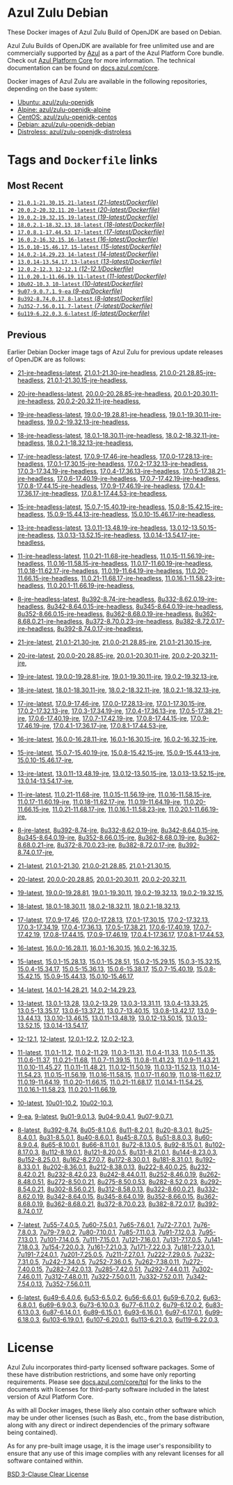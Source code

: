 Azul Zulu Debian
================

These Docker images of Azul Zulu Build of OpenJDK are based on Debian.

Azul Zulu Builds of OpenJDK are available for free unlimited use and are commercially supported by [Azul][1] as a part of the Azul Platform Core bundle.
Check out [Azul Platform Core][2] for more information. The technical documentation can be found on [docs.azul.com/core][3].

Docker images of Azul Zulu are available in the following repositories, depending on the base system:

  * [Ubuntu: azul/zulu-openjdk][4]
  * [Alpine: azul/zulu-openjdk-alpine][5]
  * [CentOS: azul/zulu-openjdk-centos][6]
  * [Debian: azul/zulu-openjdk-debian][7]
  * [Distroless: azul/zulu-openjdk-distroless][8]

Tags and `Dockerfile` links
===========================

Most Recent
-----------


  * [`21.0.1-21.30.15`, `21-latest` (*21-latest/Dockerfile)*][11]
  * [`20.0.2-20.32.11`, `20-latest` (*20-latest/Dockerfile)*][23]
  * [`19.0.2-19.32.15`, `19-latest` (*19-latest/Dockerfile)*][35]
  * [`18.0.2.1-18.32.13`, `18-latest` (*18-latest/Dockerfile)*][48]
  * [`17.0.8.1-17.44.53`, `17-latest` (*17-latest/Dockerfile)*][60]
  * [`16.0.2-16.32.15`, `16-latest` (*16-latest/Dockerfile)*][102]
  * [`15.0.10-15.46.17`, `15-latest` (*15-latest/Dockerfile)*][110]
  * [`14.0.2-14.29.23`, `14-latest` (*14-latest/Dockerfile)*][132]
  * [`13.0.14-13.54.17`, `13-latest` (*13-latest/Dockerfile)*][135]
  * [`12.0.2-12.3`, `12-12.1` (*12-12.1/Dockerfile)*][160]
  * [`11.0.20.1-11.66.19`, `11-latest` (*11-latest/Dockerfile)*][164]
  * [`10u02-10.3`, `10-latest` (*10-latest/Dockerfile)*][212]
  * [`9u07-9.0.7.1`, `9-ea` (*9-ea/Dockerfile)*][215]
  * [`8u392-8.74.0.17`, `8-latest` (*8-latest/Dockerfile)*][220]
  * [`7u352-7.56.0.11`, `7-latest` (*7-latest/Dockerfile)*][291]
  * [`6u119-6.22.0.3`, `6-latest` (*6-latest/Dockerfile)*][329]

Previous
--------

Earlier Debian Docker image tags of Azul Zulu for previous update releases of OpenJDK are as follows:


  * [21-jre-headless-latest][19],
  [21.0.1-21.30-jre-headless][20],
  [21.0.0-21.28.85-jre-headless][21],
  [21.0.1-21.30.15-jre-headless][22],
  
  * [20-jre-headless-latest][31],
  [20.0.0-20.28.85-jre-headless][32],
  [20.0.1-20.30.11-jre-headless][33],
  [20.0.2-20.32.11-jre-headless][34],
  
  * [19-jre-headless-latest][44],
  [19.0.0-19.28.81-jre-headless][45],
  [19.0.1-19.30.11-jre-headless][46],
  [19.0.2-19.32.13-jre-headless][47],
  
  * [18-jre-headless-latest][56],
  [18.0.1-18.30.11-jre-headless][57],
  [18.0.2-18.32.11-jre-headless][58],
  [18.0.2.1-18.32.13-jre-headless][59],
  
  * [17-jre-headless-latest][88],
  [17.0.9-17.46-jre-headless][89],
  [17.0.0-17.28.13-jre-headless][90],
  [17.0.1-17.30.15-jre-headless][91],
  [17.0.2-17.32.13-jre-headless][92],
  [17.0.3-17.34.19-jre-headless][93],
  [17.0.4-17.36.13-jre-headless][94],
  [17.0.5-17.38.21-jre-headless][95],
  [17.0.6-17.40.19-jre-headless][96],
  [17.0.7-17.42.19-jre-headless][97],
  [17.0.8-17.44.15-jre-headless][98],
  [17.0.9-17.46.19-jre-headless][99],
  [17.0.4.1-17.36.17-jre-headless][100],
  [17.0.8.1-17.44.53-jre-headless][101],
  
  * [15-jre-headless-latest][127],
  [15.0.7-15.40.19-jre-headless][128],
  [15.0.8-15.42.15-jre-headless][129],
  [15.0.9-15.44.13-jre-headless][130],
  [15.0.10-15.46.17-jre-headless][131],
  
  * [13-jre-headless-latest][155],
  [13.0.11-13.48.19-jre-headless][156],
  [13.0.12-13.50.15-jre-headless][157],
  [13.0.13-13.52.15-jre-headless][158],
  [13.0.14-13.54.17-jre-headless][159],
  
  * [11-jre-headless-latest][199],
  [11.0.21-11.68-jre-headless][202],
  [11.0.15-11.56.19-jre-headless][203],
  [11.0.16-11.58.15-jre-headless][204],
  [11.0.17-11.60.19-jre-headless][205],
  [11.0.18-11.62.17-jre-headless][206],
  [11.0.19-11.64.19-jre-headless][207],
  [11.0.20-11.66.15-jre-headless][208],
  [11.0.21-11.68.17-jre-headless][209],
  [11.0.16.1-11.58.23-jre-headless][210],
  [11.0.20.1-11.66.19-jre-headless][211],
  
  * [8-jre-headless-latest][280],
  [8u392-8.74-jre-headless][281],
  [8u332-8.62.0.19-jre-headless][282],
  [8u342-8.64.0.15-jre-headless][283],
  [8u345-8.64.0.19-jre-headless][284],
  [8u352-8.66.0.15-jre-headless][285],
  [8u362-8.68.0.19-jre-headless][286],
  [8u362-8.68.0.21-jre-headless][287],
  [8u372-8.70.0.23-jre-headless][288],
  [8u382-8.72.0.17-jre-headless][289],
  [8u392-8.74.0.17-jre-headless][290],
  
  * [21-jre-latest][13],
  [21.0.1-21.30-jre][16],
  [21.0.0-21.28.85-jre][17],
  [21.0.1-21.30.15-jre][18],
  
  * [20-jre-latest][24],
  [20.0.0-20.28.85-jre][28],
  [20.0.1-20.30.11-jre][29],
  [20.0.2-20.32.11-jre][30],
  
  * [19-jre-latest][36],
  [19.0.0-19.28.81-jre][41],
  [19.0.1-19.30.11-jre][42],
  [19.0.2-19.32.13-jre][43],
  
  * [18-jre-latest][49],
  [18.0.1-18.30.11-jre][53],
  [18.0.2-18.32.11-jre][54],
  [18.0.2.1-18.32.13-jre][55],
  
  * [17-jre-latest][62],
  [17.0.9-17.46-jre][73],
  [17.0.0-17.28.13-jre][76],
  [17.0.1-17.30.15-jre][77],
  [17.0.2-17.32.13-jre][78],
  [17.0.3-17.34.19-jre][79],
  [17.0.4-17.36.13-jre][80],
  [17.0.5-17.38.21-jre][81],
  [17.0.6-17.40.19-jre][82],
  [17.0.7-17.42.19-jre][83],
  [17.0.8-17.44.15-jre][84],
  [17.0.9-17.46.19-jre][85],
  [17.0.4.1-17.36.17-jre][86],
  [17.0.8.1-17.44.53-jre][87],
  
  * [16-jre-latest][103],
  [16.0.0-16.28.11-jre][107],
  [16.0.1-16.30.15-jre][108],
  [16.0.2-16.32.15-jre][109],
  
  * [15-jre-latest][111],
  [15.0.7-15.40.19-jre][123],
  [15.0.8-15.42.15-jre][124],
  [15.0.9-15.44.13-jre][125],
  [15.0.10-15.46.17-jre][126],
  
  * [13-jre-latest][138],
  [13.0.11-13.48.19-jre][151],
  [13.0.12-13.50.15-jre][152],
  [13.0.13-13.52.15-jre][153],
  [13.0.14-13.54.17-jre][154],
  
  * [11-jre-latest][171],
  [11.0.21-11.68-jre][188],
  [11.0.15-11.56.19-jre][192],
  [11.0.16-11.58.15-jre][193],
  [11.0.17-11.60.19-jre][194],
  [11.0.18-11.62.17-jre][195],
  [11.0.19-11.64.19-jre][196],
  [11.0.20-11.66.15-jre][197],
  [11.0.21-11.68.17-jre][198],
  [11.0.16.1-11.58.23-jre][200],
  [11.0.20.1-11.66.19-jre][201],
  
  * [8-jre-latest][222],
  [8u392-8.74-jre][247],
  [8u332-8.62.0.19-jre][271],
  [8u342-8.64.0.15-jre][272],
  [8u345-8.64.0.19-jre][273],
  [8u352-8.66.0.15-jre][274],
  [8u362-8.68.0.19-jre][275],
  [8u362-8.68.0.21-jre][276],
  [8u372-8.70.0.23-jre][277],
  [8u382-8.72.0.17-jre][278],
  [8u392-8.74.0.17-jre][279],
  
  * [21-latest][11],
  [21.0.1-21.30][12],
  [21.0.0-21.28.85][14],
  [21.0.1-21.30.15][15],
  
  * [20-latest][23],
  [20.0.0-20.28.85][25],
  [20.0.1-20.30.11][26],
  [20.0.2-20.32.11][27],
  
  * [19-latest][35],
  [19.0.0-19.28.81][37],
  [19.0.1-19.30.11][38],
  [19.0.2-19.32.13][39],
  [19.0.2-19.32.15][40],
  
  * [18-latest][48],
  [18.0.1-18.30.11][50],
  [18.0.2-18.32.11][51],
  [18.0.2.1-18.32.13][52],
  
  * [17-latest][60],
  [17.0.9-17.46][61],
  [17.0.0-17.28.13][63],
  [17.0.1-17.30.15][64],
  [17.0.2-17.32.13][65],
  [17.0.3-17.34.19][66],
  [17.0.4-17.36.13][67],
  [17.0.5-17.38.21][68],
  [17.0.6-17.40.19][69],
  [17.0.7-17.42.19][70],
  [17.0.8-17.44.15][71],
  [17.0.9-17.46.19][72],
  [17.0.4.1-17.36.17][74],
  [17.0.8.1-17.44.53][75],
  
  * [16-latest][102],
  [16.0.0-16.28.11][104],
  [16.0.1-16.30.15][105],
  [16.0.2-16.32.15][106],
  
  * [15-latest][110],
  [15.0.1-15.28.13][112],
  [15.0.1-15.28.51][113],
  [15.0.2-15.29.15][114],
  [15.0.3-15.32.15][115],
  [15.0.4-15.34.17][116],
  [15.0.5-15.36.13][117],
  [15.0.6-15.38.17][118],
  [15.0.7-15.40.19][119],
  [15.0.8-15.42.15][120],
  [15.0.9-15.44.13][121],
  [15.0.10-15.46.17][122],
  
  * [14-latest][132],
  [14.0.1-14.28.21][133],
  [14.0.2-14.29.23][134],
  
  * [13-latest][135],
  [13.0.1-13.28][136],
  [13.0.2-13.29][137],
  [13.0.3-13.31.11][139],
  [13.0.4-13.33.25][140],
  [13.0.5-13.35.17][141],
  [13.0.6-13.37.21][142],
  [13.0.7-13.40.15][143],
  [13.0.8-13.42.17][144],
  [13.0.9-13.44.13][145],
  [13.0.10-13.46.15][146],
  [13.0.11-13.48.19][147],
  [13.0.12-13.50.15][148],
  [13.0.13-13.52.15][149],
  [13.0.14-13.54.17][150],
  
  * [12-12.1][160],
  [12-latest][161],
  [12.0.1-12.2][162],
  [12.0.2-12.3][163],
  
  * [11-latest][164],
  [11.0.1-11.2][165],
  [11.0.2-11.29][166],
  [11.0.3-11.31][167],
  [11.0.4-11.33][168],
  [11.0.5-11.35][169],
  [11.0.6-11.37][170],
  [11.0.21-11.68][172],
  [11.0.7-11.39.15][173],
  [11.0.8-11.41.23][174],
  [11.0.9-11.43.21][175],
  [11.0.10-11.45.27][176],
  [11.0.11-11.48.21][177],
  [11.0.12-11.50.19][178],
  [11.0.13-11.52.13][179],
  [11.0.14-11.54.23][180],
  [11.0.15-11.56.19][181],
  [11.0.16-11.58.15][182],
  [11.0.17-11.60.19][183],
  [11.0.18-11.62.17][184],
  [11.0.19-11.64.19][185],
  [11.0.20-11.66.15][186],
  [11.0.21-11.68.17][187],
  [11.0.14.1-11.54.25][189],
  [11.0.16.1-11.58.23][190],
  [11.0.20.1-11.66.19][191],
  
  * [10-latest][212],
  [10u01-10.2][213],
  [10u02-10.3][214],
  
  * [9-ea][215],
  [9-latest][216],
  [9u01-9.0.1.3][217],
  [9u04-9.0.4.1][218],
  [9u07-9.0.7.1][219],
  
  * [8-latest][220],
  [8u392-8.74][221],
  [8u05-8.1.0.6][223],
  [8u11-8.2.0.1][224],
  [8u20-8.3.0.1][225],
  [8u25-8.4.0.1][226],
  [8u31-8.5.0.1][227],
  [8u40-8.6.0.1][228],
  [8u45-8.7.0.5][229],
  [8u51-8.8.0.3][230],
  [8u60-8.9.0.4][231],
  [8u65-8.10.0.1][232],
  [8u66-8.11.0.1][233],
  [8u72-8.13.0.5][234],
  [8u92-8.15.0.1][235],
  [8u102-8.17.0.3][236],
  [8u112-8.19.0.1][237],
  [8u121-8.20.0.5][238],
  [8u131-8.21.0.1][239],
  [8u144-8.23.0.3][240],
  [8u152-8.25.0.1][241],
  [8u162-8.27.0.7][242],
  [8u172-8.30.0.1][243],
  [8u181-8.31.0.1][244],
  [8u192-8.33.0.1][245],
  [8u202-8.36.0.1][246],
  [8u212-8.38.0.13][248],
  [8u222-8.40.0.25][249],
  [8u232-8.42.0.21][250],
  [8u232-8.42.0.23][251],
  [8u242-8.44.0.11][252],
  [8u252-8.46.0.19][253],
  [8u262-8.48.0.51][254],
  [8u272-8.50.0.21][255],
  [8u275-8.50.0.53][256],
  [8u282-8.52.0.23][257],
  [8u292-8.54.0.21][258],
  [8u302-8.56.0.21][259],
  [8u312-8.58.0.13][260],
  [8u322-8.60.0.21][261],
  [8u332-8.62.0.19][262],
  [8u342-8.64.0.15][263],
  [8u345-8.64.0.19][264],
  [8u352-8.66.0.15][265],
  [8u362-8.68.0.19][266],
  [8u362-8.68.0.21][267],
  [8u372-8.70.0.23][268],
  [8u382-8.72.0.17][269],
  [8u392-8.74.0.17][270],
  
  * [7-latest][291],
  [7u55-7.4.0.5][292],
  [7u60-7.5.0.1][293],
  [7u65-7.6.0.1][294],
  [7u72-7.7.0.1][295],
  [7u76-7.8.0.3][296],
  [7u79-7.9.0.2][297],
  [7u80-7.10.0.1][298],
  [7u85-7.11.0.3][299],
  [7u91-7.12.0.3][300],
  [7u95-7.13.0.1][301],
  [7u101-7.14.0.5][302],
  [7u111-7.15.0.1][303],
  [7u121-7.16.0.1][304],
  [7u131-7.17.0.5][305],
  [7u141-7.18.0.3][306],
  [7u154-7.20.0.3][307],
  [7u161-7.21.0.3][308],
  [7u171-7.22.0.3][309],
  [7u181-7.23.0.1][310],
  [7u191-7.24.0.1][311],
  [7u201-7.25.0.5][312],
  [7u211-7.27.0.1][313],
  [7u222-7.29.0.5][314],
  [7u232-7.31.0.5][315],
  [7u242-7.34.0.5][316],
  [7u252-7.36.0.5][317],
  [7u262-7.38.0.11][318],
  [7u272-7.40.0.15][319],
  [7u282-7.42.0.13][320],
  [7u285-7.42.0.51][321],
  [7u292-7.44.0.11][322],
  [7u302-7.46.0.11][323],
  [7u312-7.48.0.11][324],
  [7u322-7.50.0.11][325],
  [7u332-7.52.0.11][326],
  [7u342-7.54.0.13][327],
  [7u352-7.56.0.11][328],
  
  * [6-latest][329],
  [6u49-6.4.0.6][330],
  [6u53-6.5.0.2][331],
  [6u56-6.6.0.1][332],
  [6u59-6.7.0.2][333],
  [6u63-6.8.0.1][334],
  [6u69-6.9.0.3][335],
  [6u73-6.10.0.3][336],
  [6u77-6.11.0.2][337],
  [6u79-6.12.0.2][338],
  [6u83-6.13.0.3][339],
  [6u87-6.14.0.1][340],
  [6u89-6.15.0.1][341],
  [6u93-6.16.0.1][342],
  [6u97-6.17.0.1][343],
  [6u99-6.18.0.3][344],
  [6u103-6.19.0.1][345],
  [6u107-6.20.0.1][346],
  [6u113-6.21.0.3][347],
  [6u119-6.22.0.3][348],
  

License
=======

Azul Zulu incorporates third-party licensed software packages. Some of these have distribution restrictions, and some have only reporting requirements. Please see [docs.azul.com/core/tpl][9] for the links to the documents with licenses for third-party software included in the latest version of Azul Platform Core.

As with all Docker images, these likely also contain other software which may be under other licenses (such as Bash, etc., from the base distribution, along with any direct or indirect dependencies of the primary software being contained).

As for any pre-built image usage, it is the image user's responsibility to ensure that any use of this image complies with any relevant licenses for all software contained within.

[BSD 3-Clause Clear License][10]

  [1]: https://www.azul.com/
  [2]: https://www.azul.com/products/core/
  [3]: https://docs.azul.com/core/
  [4]: https://hub.docker.com/r/azul/zulu-openjdk
  [5]: https://hub.docker.com/r/azul/zulu-openjdk-alpine
  [6]: https://hub.docker.com/r/azul/zulu-openjdk-centos
  [7]: https://hub.docker.com/r/azul/zulu-openjdk-debian
  [8]: https://hub.docker.com/r/azul/zulu-openjdk-distroless
  [9]: https://docs.azul.com/core/tpl
  [10]: https://github.com/zulu-openjdk/zulu-openjdk/blob/master/LICENSE.txt


  [19]: https://github.com/zulu-openjdk/zulu-openjdk/blob/master/debian/21-jre-headless-latest/Dockerfile
  [20]: https://github.com/zulu-openjdk/zulu-openjdk/blob/master/debian/21.0.1-21.30-jre-headless/Dockerfile
  [21]: https://github.com/zulu-openjdk/zulu-openjdk/blob/master/debian/21.0.0-21.28.85-jre-headless/Dockerfile
  [22]: https://github.com/zulu-openjdk/zulu-openjdk/blob/master/debian/21.0.1-21.30.15-jre-headless/Dockerfile
  
  [31]: https://github.com/zulu-openjdk/zulu-openjdk/blob/master/debian/20-jre-headless-latest/Dockerfile
  [32]: https://github.com/zulu-openjdk/zulu-openjdk/blob/master/debian/20.0.0-20.28.85-jre-headless/Dockerfile
  [33]: https://github.com/zulu-openjdk/zulu-openjdk/blob/master/debian/20.0.1-20.30.11-jre-headless/Dockerfile
  [34]: https://github.com/zulu-openjdk/zulu-openjdk/blob/master/debian/20.0.2-20.32.11-jre-headless/Dockerfile
  
  [44]: https://github.com/zulu-openjdk/zulu-openjdk/blob/master/debian/19-jre-headless-latest/Dockerfile
  [45]: https://github.com/zulu-openjdk/zulu-openjdk/blob/master/debian/19.0.0-19.28.81-jre-headless/Dockerfile
  [46]: https://github.com/zulu-openjdk/zulu-openjdk/blob/master/debian/19.0.1-19.30.11-jre-headless/Dockerfile
  [47]: https://github.com/zulu-openjdk/zulu-openjdk/blob/master/debian/19.0.2-19.32.13-jre-headless/Dockerfile
  
  [56]: https://github.com/zulu-openjdk/zulu-openjdk/blob/master/debian/18-jre-headless-latest/Dockerfile
  [57]: https://github.com/zulu-openjdk/zulu-openjdk/blob/master/debian/18.0.1-18.30.11-jre-headless/Dockerfile
  [58]: https://github.com/zulu-openjdk/zulu-openjdk/blob/master/debian/18.0.2-18.32.11-jre-headless/Dockerfile
  [59]: https://github.com/zulu-openjdk/zulu-openjdk/blob/master/debian/18.0.2.1-18.32.13-jre-headless/Dockerfile
  
  [88]: https://github.com/zulu-openjdk/zulu-openjdk/blob/master/debian/17-jre-headless-latest/Dockerfile
  [89]: https://github.com/zulu-openjdk/zulu-openjdk/blob/master/debian/17.0.9-17.46-jre-headless/Dockerfile
  [90]: https://github.com/zulu-openjdk/zulu-openjdk/blob/master/debian/17.0.0-17.28.13-jre-headless/Dockerfile
  [91]: https://github.com/zulu-openjdk/zulu-openjdk/blob/master/debian/17.0.1-17.30.15-jre-headless/Dockerfile
  [92]: https://github.com/zulu-openjdk/zulu-openjdk/blob/master/debian/17.0.2-17.32.13-jre-headless/Dockerfile
  [93]: https://github.com/zulu-openjdk/zulu-openjdk/blob/master/debian/17.0.3-17.34.19-jre-headless/Dockerfile
  [94]: https://github.com/zulu-openjdk/zulu-openjdk/blob/master/debian/17.0.4-17.36.13-jre-headless/Dockerfile
  [95]: https://github.com/zulu-openjdk/zulu-openjdk/blob/master/debian/17.0.5-17.38.21-jre-headless/Dockerfile
  [96]: https://github.com/zulu-openjdk/zulu-openjdk/blob/master/debian/17.0.6-17.40.19-jre-headless/Dockerfile
  [97]: https://github.com/zulu-openjdk/zulu-openjdk/blob/master/debian/17.0.7-17.42.19-jre-headless/Dockerfile
  [98]: https://github.com/zulu-openjdk/zulu-openjdk/blob/master/debian/17.0.8-17.44.15-jre-headless/Dockerfile
  [99]: https://github.com/zulu-openjdk/zulu-openjdk/blob/master/debian/17.0.9-17.46.19-jre-headless/Dockerfile
  [100]: https://github.com/zulu-openjdk/zulu-openjdk/blob/master/debian/17.0.4.1-17.36.17-jre-headless/Dockerfile
  [101]: https://github.com/zulu-openjdk/zulu-openjdk/blob/master/debian/17.0.8.1-17.44.53-jre-headless/Dockerfile
  
  [127]: https://github.com/zulu-openjdk/zulu-openjdk/blob/master/debian/15-jre-headless-latest/Dockerfile
  [128]: https://github.com/zulu-openjdk/zulu-openjdk/blob/master/debian/15.0.7-15.40.19-jre-headless/Dockerfile
  [129]: https://github.com/zulu-openjdk/zulu-openjdk/blob/master/debian/15.0.8-15.42.15-jre-headless/Dockerfile
  [130]: https://github.com/zulu-openjdk/zulu-openjdk/blob/master/debian/15.0.9-15.44.13-jre-headless/Dockerfile
  [131]: https://github.com/zulu-openjdk/zulu-openjdk/blob/master/debian/15.0.10-15.46.17-jre-headless/Dockerfile
  
  [155]: https://github.com/zulu-openjdk/zulu-openjdk/blob/master/debian/13-jre-headless-latest/Dockerfile
  [156]: https://github.com/zulu-openjdk/zulu-openjdk/blob/master/debian/13.0.11-13.48.19-jre-headless/Dockerfile
  [157]: https://github.com/zulu-openjdk/zulu-openjdk/blob/master/debian/13.0.12-13.50.15-jre-headless/Dockerfile
  [158]: https://github.com/zulu-openjdk/zulu-openjdk/blob/master/debian/13.0.13-13.52.15-jre-headless/Dockerfile
  [159]: https://github.com/zulu-openjdk/zulu-openjdk/blob/master/debian/13.0.14-13.54.17-jre-headless/Dockerfile
  
  [199]: https://github.com/zulu-openjdk/zulu-openjdk/blob/master/debian/11-jre-headless-latest/Dockerfile
  [202]: https://github.com/zulu-openjdk/zulu-openjdk/blob/master/debian/11.0.21-11.68-jre-headless/Dockerfile
  [203]: https://github.com/zulu-openjdk/zulu-openjdk/blob/master/debian/11.0.15-11.56.19-jre-headless/Dockerfile
  [204]: https://github.com/zulu-openjdk/zulu-openjdk/blob/master/debian/11.0.16-11.58.15-jre-headless/Dockerfile
  [205]: https://github.com/zulu-openjdk/zulu-openjdk/blob/master/debian/11.0.17-11.60.19-jre-headless/Dockerfile
  [206]: https://github.com/zulu-openjdk/zulu-openjdk/blob/master/debian/11.0.18-11.62.17-jre-headless/Dockerfile
  [207]: https://github.com/zulu-openjdk/zulu-openjdk/blob/master/debian/11.0.19-11.64.19-jre-headless/Dockerfile
  [208]: https://github.com/zulu-openjdk/zulu-openjdk/blob/master/debian/11.0.20-11.66.15-jre-headless/Dockerfile
  [209]: https://github.com/zulu-openjdk/zulu-openjdk/blob/master/debian/11.0.21-11.68.17-jre-headless/Dockerfile
  [210]: https://github.com/zulu-openjdk/zulu-openjdk/blob/master/debian/11.0.16.1-11.58.23-jre-headless/Dockerfile
  [211]: https://github.com/zulu-openjdk/zulu-openjdk/blob/master/debian/11.0.20.1-11.66.19-jre-headless/Dockerfile
  
  [280]: https://github.com/zulu-openjdk/zulu-openjdk/blob/master/debian/8-jre-headless-latest/Dockerfile
  [281]: https://github.com/zulu-openjdk/zulu-openjdk/blob/master/debian/8u392-8.74-jre-headless/Dockerfile
  [282]: https://github.com/zulu-openjdk/zulu-openjdk/blob/master/debian/8u332-8.62.0.19-jre-headless/Dockerfile
  [283]: https://github.com/zulu-openjdk/zulu-openjdk/blob/master/debian/8u342-8.64.0.15-jre-headless/Dockerfile
  [284]: https://github.com/zulu-openjdk/zulu-openjdk/blob/master/debian/8u345-8.64.0.19-jre-headless/Dockerfile
  [285]: https://github.com/zulu-openjdk/zulu-openjdk/blob/master/debian/8u352-8.66.0.15-jre-headless/Dockerfile
  [286]: https://github.com/zulu-openjdk/zulu-openjdk/blob/master/debian/8u362-8.68.0.19-jre-headless/Dockerfile
  [287]: https://github.com/zulu-openjdk/zulu-openjdk/blob/master/debian/8u362-8.68.0.21-jre-headless/Dockerfile
  [288]: https://github.com/zulu-openjdk/zulu-openjdk/blob/master/debian/8u372-8.70.0.23-jre-headless/Dockerfile
  [289]: https://github.com/zulu-openjdk/zulu-openjdk/blob/master/debian/8u382-8.72.0.17-jre-headless/Dockerfile
  [290]: https://github.com/zulu-openjdk/zulu-openjdk/blob/master/debian/8u392-8.74.0.17-jre-headless/Dockerfile
  
  [13]: https://github.com/zulu-openjdk/zulu-openjdk/blob/master/debian/21-jre-latest/Dockerfile
  [16]: https://github.com/zulu-openjdk/zulu-openjdk/blob/master/debian/21.0.1-21.30-jre/Dockerfile
  [17]: https://github.com/zulu-openjdk/zulu-openjdk/blob/master/debian/21.0.0-21.28.85-jre/Dockerfile
  [18]: https://github.com/zulu-openjdk/zulu-openjdk/blob/master/debian/21.0.1-21.30.15-jre/Dockerfile
  
  [24]: https://github.com/zulu-openjdk/zulu-openjdk/blob/master/debian/20-jre-latest/Dockerfile
  [28]: https://github.com/zulu-openjdk/zulu-openjdk/blob/master/debian/20.0.0-20.28.85-jre/Dockerfile
  [29]: https://github.com/zulu-openjdk/zulu-openjdk/blob/master/debian/20.0.1-20.30.11-jre/Dockerfile
  [30]: https://github.com/zulu-openjdk/zulu-openjdk/blob/master/debian/20.0.2-20.32.11-jre/Dockerfile
  
  [36]: https://github.com/zulu-openjdk/zulu-openjdk/blob/master/debian/19-jre-latest/Dockerfile
  [41]: https://github.com/zulu-openjdk/zulu-openjdk/blob/master/debian/19.0.0-19.28.81-jre/Dockerfile
  [42]: https://github.com/zulu-openjdk/zulu-openjdk/blob/master/debian/19.0.1-19.30.11-jre/Dockerfile
  [43]: https://github.com/zulu-openjdk/zulu-openjdk/blob/master/debian/19.0.2-19.32.13-jre/Dockerfile
  
  [49]: https://github.com/zulu-openjdk/zulu-openjdk/blob/master/debian/18-jre-latest/Dockerfile
  [53]: https://github.com/zulu-openjdk/zulu-openjdk/blob/master/debian/18.0.1-18.30.11-jre/Dockerfile
  [54]: https://github.com/zulu-openjdk/zulu-openjdk/blob/master/debian/18.0.2-18.32.11-jre/Dockerfile
  [55]: https://github.com/zulu-openjdk/zulu-openjdk/blob/master/debian/18.0.2.1-18.32.13-jre/Dockerfile
  
  [62]: https://github.com/zulu-openjdk/zulu-openjdk/blob/master/debian/17-jre-latest/Dockerfile
  [73]: https://github.com/zulu-openjdk/zulu-openjdk/blob/master/debian/17.0.9-17.46-jre/Dockerfile
  [76]: https://github.com/zulu-openjdk/zulu-openjdk/blob/master/debian/17.0.0-17.28.13-jre/Dockerfile
  [77]: https://github.com/zulu-openjdk/zulu-openjdk/blob/master/debian/17.0.1-17.30.15-jre/Dockerfile
  [78]: https://github.com/zulu-openjdk/zulu-openjdk/blob/master/debian/17.0.2-17.32.13-jre/Dockerfile
  [79]: https://github.com/zulu-openjdk/zulu-openjdk/blob/master/debian/17.0.3-17.34.19-jre/Dockerfile
  [80]: https://github.com/zulu-openjdk/zulu-openjdk/blob/master/debian/17.0.4-17.36.13-jre/Dockerfile
  [81]: https://github.com/zulu-openjdk/zulu-openjdk/blob/master/debian/17.0.5-17.38.21-jre/Dockerfile
  [82]: https://github.com/zulu-openjdk/zulu-openjdk/blob/master/debian/17.0.6-17.40.19-jre/Dockerfile
  [83]: https://github.com/zulu-openjdk/zulu-openjdk/blob/master/debian/17.0.7-17.42.19-jre/Dockerfile
  [84]: https://github.com/zulu-openjdk/zulu-openjdk/blob/master/debian/17.0.8-17.44.15-jre/Dockerfile
  [85]: https://github.com/zulu-openjdk/zulu-openjdk/blob/master/debian/17.0.9-17.46.19-jre/Dockerfile
  [86]: https://github.com/zulu-openjdk/zulu-openjdk/blob/master/debian/17.0.4.1-17.36.17-jre/Dockerfile
  [87]: https://github.com/zulu-openjdk/zulu-openjdk/blob/master/debian/17.0.8.1-17.44.53-jre/Dockerfile
  
  [103]: https://github.com/zulu-openjdk/zulu-openjdk/blob/master/debian/16-jre-latest/Dockerfile
  [107]: https://github.com/zulu-openjdk/zulu-openjdk/blob/master/debian/16.0.0-16.28.11-jre/Dockerfile
  [108]: https://github.com/zulu-openjdk/zulu-openjdk/blob/master/debian/16.0.1-16.30.15-jre/Dockerfile
  [109]: https://github.com/zulu-openjdk/zulu-openjdk/blob/master/debian/16.0.2-16.32.15-jre/Dockerfile
  
  [111]: https://github.com/zulu-openjdk/zulu-openjdk/blob/master/debian/15-jre-latest/Dockerfile
  [123]: https://github.com/zulu-openjdk/zulu-openjdk/blob/master/debian/15.0.7-15.40.19-jre/Dockerfile
  [124]: https://github.com/zulu-openjdk/zulu-openjdk/blob/master/debian/15.0.8-15.42.15-jre/Dockerfile
  [125]: https://github.com/zulu-openjdk/zulu-openjdk/blob/master/debian/15.0.9-15.44.13-jre/Dockerfile
  [126]: https://github.com/zulu-openjdk/zulu-openjdk/blob/master/debian/15.0.10-15.46.17-jre/Dockerfile
  
  [138]: https://github.com/zulu-openjdk/zulu-openjdk/blob/master/debian/13-jre-latest/Dockerfile
  [151]: https://github.com/zulu-openjdk/zulu-openjdk/blob/master/debian/13.0.11-13.48.19-jre/Dockerfile
  [152]: https://github.com/zulu-openjdk/zulu-openjdk/blob/master/debian/13.0.12-13.50.15-jre/Dockerfile
  [153]: https://github.com/zulu-openjdk/zulu-openjdk/blob/master/debian/13.0.13-13.52.15-jre/Dockerfile
  [154]: https://github.com/zulu-openjdk/zulu-openjdk/blob/master/debian/13.0.14-13.54.17-jre/Dockerfile
  
  [171]: https://github.com/zulu-openjdk/zulu-openjdk/blob/master/debian/11-jre-latest/Dockerfile
  [188]: https://github.com/zulu-openjdk/zulu-openjdk/blob/master/debian/11.0.21-11.68-jre/Dockerfile
  [192]: https://github.com/zulu-openjdk/zulu-openjdk/blob/master/debian/11.0.15-11.56.19-jre/Dockerfile
  [193]: https://github.com/zulu-openjdk/zulu-openjdk/blob/master/debian/11.0.16-11.58.15-jre/Dockerfile
  [194]: https://github.com/zulu-openjdk/zulu-openjdk/blob/master/debian/11.0.17-11.60.19-jre/Dockerfile
  [195]: https://github.com/zulu-openjdk/zulu-openjdk/blob/master/debian/11.0.18-11.62.17-jre/Dockerfile
  [196]: https://github.com/zulu-openjdk/zulu-openjdk/blob/master/debian/11.0.19-11.64.19-jre/Dockerfile
  [197]: https://github.com/zulu-openjdk/zulu-openjdk/blob/master/debian/11.0.20-11.66.15-jre/Dockerfile
  [198]: https://github.com/zulu-openjdk/zulu-openjdk/blob/master/debian/11.0.21-11.68.17-jre/Dockerfile
  [200]: https://github.com/zulu-openjdk/zulu-openjdk/blob/master/debian/11.0.16.1-11.58.23-jre/Dockerfile
  [201]: https://github.com/zulu-openjdk/zulu-openjdk/blob/master/debian/11.0.20.1-11.66.19-jre/Dockerfile
  
  [222]: https://github.com/zulu-openjdk/zulu-openjdk/blob/master/debian/8-jre-latest/Dockerfile
  [247]: https://github.com/zulu-openjdk/zulu-openjdk/blob/master/debian/8u392-8.74-jre/Dockerfile
  [271]: https://github.com/zulu-openjdk/zulu-openjdk/blob/master/debian/8u332-8.62.0.19-jre/Dockerfile
  [272]: https://github.com/zulu-openjdk/zulu-openjdk/blob/master/debian/8u342-8.64.0.15-jre/Dockerfile
  [273]: https://github.com/zulu-openjdk/zulu-openjdk/blob/master/debian/8u345-8.64.0.19-jre/Dockerfile
  [274]: https://github.com/zulu-openjdk/zulu-openjdk/blob/master/debian/8u352-8.66.0.15-jre/Dockerfile
  [275]: https://github.com/zulu-openjdk/zulu-openjdk/blob/master/debian/8u362-8.68.0.19-jre/Dockerfile
  [276]: https://github.com/zulu-openjdk/zulu-openjdk/blob/master/debian/8u362-8.68.0.21-jre/Dockerfile
  [277]: https://github.com/zulu-openjdk/zulu-openjdk/blob/master/debian/8u372-8.70.0.23-jre/Dockerfile
  [278]: https://github.com/zulu-openjdk/zulu-openjdk/blob/master/debian/8u382-8.72.0.17-jre/Dockerfile
  [279]: https://github.com/zulu-openjdk/zulu-openjdk/blob/master/debian/8u392-8.74.0.17-jre/Dockerfile
  
  [11]: https://github.com/zulu-openjdk/zulu-openjdk/blob/master/debian/21-latest/Dockerfile
  [12]: https://github.com/zulu-openjdk/zulu-openjdk/blob/master/debian/21.0.1-21.30/Dockerfile
  [14]: https://github.com/zulu-openjdk/zulu-openjdk/blob/master/debian/21.0.0-21.28.85/Dockerfile
  [15]: https://github.com/zulu-openjdk/zulu-openjdk/blob/master/debian/21.0.1-21.30.15/Dockerfile
  
  [23]: https://github.com/zulu-openjdk/zulu-openjdk/blob/master/debian/20-latest/Dockerfile
  [25]: https://github.com/zulu-openjdk/zulu-openjdk/blob/master/debian/20.0.0-20.28.85/Dockerfile
  [26]: https://github.com/zulu-openjdk/zulu-openjdk/blob/master/debian/20.0.1-20.30.11/Dockerfile
  [27]: https://github.com/zulu-openjdk/zulu-openjdk/blob/master/debian/20.0.2-20.32.11/Dockerfile
  
  [35]: https://github.com/zulu-openjdk/zulu-openjdk/blob/master/debian/19-latest/Dockerfile
  [37]: https://github.com/zulu-openjdk/zulu-openjdk/blob/master/debian/19.0.0-19.28.81/Dockerfile
  [38]: https://github.com/zulu-openjdk/zulu-openjdk/blob/master/debian/19.0.1-19.30.11/Dockerfile
  [39]: https://github.com/zulu-openjdk/zulu-openjdk/blob/master/debian/19.0.2-19.32.13/Dockerfile
  [40]: https://github.com/zulu-openjdk/zulu-openjdk/blob/master/debian/19.0.2-19.32.15/Dockerfile
  
  [48]: https://github.com/zulu-openjdk/zulu-openjdk/blob/master/debian/18-latest/Dockerfile
  [50]: https://github.com/zulu-openjdk/zulu-openjdk/blob/master/debian/18.0.1-18.30.11/Dockerfile
  [51]: https://github.com/zulu-openjdk/zulu-openjdk/blob/master/debian/18.0.2-18.32.11/Dockerfile
  [52]: https://github.com/zulu-openjdk/zulu-openjdk/blob/master/debian/18.0.2.1-18.32.13/Dockerfile
  
  [60]: https://github.com/zulu-openjdk/zulu-openjdk/blob/master/debian/17-latest/Dockerfile
  [61]: https://github.com/zulu-openjdk/zulu-openjdk/blob/master/debian/17.0.9-17.46/Dockerfile
  [63]: https://github.com/zulu-openjdk/zulu-openjdk/blob/master/debian/17.0.0-17.28.13/Dockerfile
  [64]: https://github.com/zulu-openjdk/zulu-openjdk/blob/master/debian/17.0.1-17.30.15/Dockerfile
  [65]: https://github.com/zulu-openjdk/zulu-openjdk/blob/master/debian/17.0.2-17.32.13/Dockerfile
  [66]: https://github.com/zulu-openjdk/zulu-openjdk/blob/master/debian/17.0.3-17.34.19/Dockerfile
  [67]: https://github.com/zulu-openjdk/zulu-openjdk/blob/master/debian/17.0.4-17.36.13/Dockerfile
  [68]: https://github.com/zulu-openjdk/zulu-openjdk/blob/master/debian/17.0.5-17.38.21/Dockerfile
  [69]: https://github.com/zulu-openjdk/zulu-openjdk/blob/master/debian/17.0.6-17.40.19/Dockerfile
  [70]: https://github.com/zulu-openjdk/zulu-openjdk/blob/master/debian/17.0.7-17.42.19/Dockerfile
  [71]: https://github.com/zulu-openjdk/zulu-openjdk/blob/master/debian/17.0.8-17.44.15/Dockerfile
  [72]: https://github.com/zulu-openjdk/zulu-openjdk/blob/master/debian/17.0.9-17.46.19/Dockerfile
  [74]: https://github.com/zulu-openjdk/zulu-openjdk/blob/master/debian/17.0.4.1-17.36.17/Dockerfile
  [75]: https://github.com/zulu-openjdk/zulu-openjdk/blob/master/debian/17.0.8.1-17.44.53/Dockerfile
  
  [102]: https://github.com/zulu-openjdk/zulu-openjdk/blob/master/debian/16-latest/Dockerfile
  [104]: https://github.com/zulu-openjdk/zulu-openjdk/blob/master/debian/16.0.0-16.28.11/Dockerfile
  [105]: https://github.com/zulu-openjdk/zulu-openjdk/blob/master/debian/16.0.1-16.30.15/Dockerfile
  [106]: https://github.com/zulu-openjdk/zulu-openjdk/blob/master/debian/16.0.2-16.32.15/Dockerfile
  
  [110]: https://github.com/zulu-openjdk/zulu-openjdk/blob/master/debian/15-latest/Dockerfile
  [112]: https://github.com/zulu-openjdk/zulu-openjdk/blob/master/debian/15.0.1-15.28.13/Dockerfile
  [113]: https://github.com/zulu-openjdk/zulu-openjdk/blob/master/debian/15.0.1-15.28.51/Dockerfile
  [114]: https://github.com/zulu-openjdk/zulu-openjdk/blob/master/debian/15.0.2-15.29.15/Dockerfile
  [115]: https://github.com/zulu-openjdk/zulu-openjdk/blob/master/debian/15.0.3-15.32.15/Dockerfile
  [116]: https://github.com/zulu-openjdk/zulu-openjdk/blob/master/debian/15.0.4-15.34.17/Dockerfile
  [117]: https://github.com/zulu-openjdk/zulu-openjdk/blob/master/debian/15.0.5-15.36.13/Dockerfile
  [118]: https://github.com/zulu-openjdk/zulu-openjdk/blob/master/debian/15.0.6-15.38.17/Dockerfile
  [119]: https://github.com/zulu-openjdk/zulu-openjdk/blob/master/debian/15.0.7-15.40.19/Dockerfile
  [120]: https://github.com/zulu-openjdk/zulu-openjdk/blob/master/debian/15.0.8-15.42.15/Dockerfile
  [121]: https://github.com/zulu-openjdk/zulu-openjdk/blob/master/debian/15.0.9-15.44.13/Dockerfile
  [122]: https://github.com/zulu-openjdk/zulu-openjdk/blob/master/debian/15.0.10-15.46.17/Dockerfile
  
  [132]: https://github.com/zulu-openjdk/zulu-openjdk/blob/master/debian/14-latest/Dockerfile
  [133]: https://github.com/zulu-openjdk/zulu-openjdk/blob/master/debian/14.0.1-14.28.21/Dockerfile
  [134]: https://github.com/zulu-openjdk/zulu-openjdk/blob/master/debian/14.0.2-14.29.23/Dockerfile
  
  [135]: https://github.com/zulu-openjdk/zulu-openjdk/blob/master/debian/13-latest/Dockerfile
  [136]: https://github.com/zulu-openjdk/zulu-openjdk/blob/master/debian/13.0.1-13.28/Dockerfile
  [137]: https://github.com/zulu-openjdk/zulu-openjdk/blob/master/debian/13.0.2-13.29/Dockerfile
  [139]: https://github.com/zulu-openjdk/zulu-openjdk/blob/master/debian/13.0.3-13.31.11/Dockerfile
  [140]: https://github.com/zulu-openjdk/zulu-openjdk/blob/master/debian/13.0.4-13.33.25/Dockerfile
  [141]: https://github.com/zulu-openjdk/zulu-openjdk/blob/master/debian/13.0.5-13.35.17/Dockerfile
  [142]: https://github.com/zulu-openjdk/zulu-openjdk/blob/master/debian/13.0.6-13.37.21/Dockerfile
  [143]: https://github.com/zulu-openjdk/zulu-openjdk/blob/master/debian/13.0.7-13.40.15/Dockerfile
  [144]: https://github.com/zulu-openjdk/zulu-openjdk/blob/master/debian/13.0.8-13.42.17/Dockerfile
  [145]: https://github.com/zulu-openjdk/zulu-openjdk/blob/master/debian/13.0.9-13.44.13/Dockerfile
  [146]: https://github.com/zulu-openjdk/zulu-openjdk/blob/master/debian/13.0.10-13.46.15/Dockerfile
  [147]: https://github.com/zulu-openjdk/zulu-openjdk/blob/master/debian/13.0.11-13.48.19/Dockerfile
  [148]: https://github.com/zulu-openjdk/zulu-openjdk/blob/master/debian/13.0.12-13.50.15/Dockerfile
  [149]: https://github.com/zulu-openjdk/zulu-openjdk/blob/master/debian/13.0.13-13.52.15/Dockerfile
  [150]: https://github.com/zulu-openjdk/zulu-openjdk/blob/master/debian/13.0.14-13.54.17/Dockerfile
  
  [160]: https://github.com/zulu-openjdk/zulu-openjdk/blob/master/debian/12-12.1/Dockerfile
  [161]: https://github.com/zulu-openjdk/zulu-openjdk/blob/master/debian/12-latest/Dockerfile
  [162]: https://github.com/zulu-openjdk/zulu-openjdk/blob/master/debian/12.0.1-12.2/Dockerfile
  [163]: https://github.com/zulu-openjdk/zulu-openjdk/blob/master/debian/12.0.2-12.3/Dockerfile
  
  [164]: https://github.com/zulu-openjdk/zulu-openjdk/blob/master/debian/11-latest/Dockerfile
  [165]: https://github.com/zulu-openjdk/zulu-openjdk/blob/master/debian/11.0.1-11.2/Dockerfile
  [166]: https://github.com/zulu-openjdk/zulu-openjdk/blob/master/debian/11.0.2-11.29/Dockerfile
  [167]: https://github.com/zulu-openjdk/zulu-openjdk/blob/master/debian/11.0.3-11.31/Dockerfile
  [168]: https://github.com/zulu-openjdk/zulu-openjdk/blob/master/debian/11.0.4-11.33/Dockerfile
  [169]: https://github.com/zulu-openjdk/zulu-openjdk/blob/master/debian/11.0.5-11.35/Dockerfile
  [170]: https://github.com/zulu-openjdk/zulu-openjdk/blob/master/debian/11.0.6-11.37/Dockerfile
  [172]: https://github.com/zulu-openjdk/zulu-openjdk/blob/master/debian/11.0.21-11.68/Dockerfile
  [173]: https://github.com/zulu-openjdk/zulu-openjdk/blob/master/debian/11.0.7-11.39.15/Dockerfile
  [174]: https://github.com/zulu-openjdk/zulu-openjdk/blob/master/debian/11.0.8-11.41.23/Dockerfile
  [175]: https://github.com/zulu-openjdk/zulu-openjdk/blob/master/debian/11.0.9-11.43.21/Dockerfile
  [176]: https://github.com/zulu-openjdk/zulu-openjdk/blob/master/debian/11.0.10-11.45.27/Dockerfile
  [177]: https://github.com/zulu-openjdk/zulu-openjdk/blob/master/debian/11.0.11-11.48.21/Dockerfile
  [178]: https://github.com/zulu-openjdk/zulu-openjdk/blob/master/debian/11.0.12-11.50.19/Dockerfile
  [179]: https://github.com/zulu-openjdk/zulu-openjdk/blob/master/debian/11.0.13-11.52.13/Dockerfile
  [180]: https://github.com/zulu-openjdk/zulu-openjdk/blob/master/debian/11.0.14-11.54.23/Dockerfile
  [181]: https://github.com/zulu-openjdk/zulu-openjdk/blob/master/debian/11.0.15-11.56.19/Dockerfile
  [182]: https://github.com/zulu-openjdk/zulu-openjdk/blob/master/debian/11.0.16-11.58.15/Dockerfile
  [183]: https://github.com/zulu-openjdk/zulu-openjdk/blob/master/debian/11.0.17-11.60.19/Dockerfile
  [184]: https://github.com/zulu-openjdk/zulu-openjdk/blob/master/debian/11.0.18-11.62.17/Dockerfile
  [185]: https://github.com/zulu-openjdk/zulu-openjdk/blob/master/debian/11.0.19-11.64.19/Dockerfile
  [186]: https://github.com/zulu-openjdk/zulu-openjdk/blob/master/debian/11.0.20-11.66.15/Dockerfile
  [187]: https://github.com/zulu-openjdk/zulu-openjdk/blob/master/debian/11.0.21-11.68.17/Dockerfile
  [189]: https://github.com/zulu-openjdk/zulu-openjdk/blob/master/debian/11.0.14.1-11.54.25/Dockerfile
  [190]: https://github.com/zulu-openjdk/zulu-openjdk/blob/master/debian/11.0.16.1-11.58.23/Dockerfile
  [191]: https://github.com/zulu-openjdk/zulu-openjdk/blob/master/debian/11.0.20.1-11.66.19/Dockerfile
  
  [212]: https://github.com/zulu-openjdk/zulu-openjdk/blob/master/debian/10-latest/Dockerfile
  [213]: https://github.com/zulu-openjdk/zulu-openjdk/blob/master/debian/10u01-10.2/Dockerfile
  [214]: https://github.com/zulu-openjdk/zulu-openjdk/blob/master/debian/10u02-10.3/Dockerfile
  
  [215]: https://github.com/zulu-openjdk/zulu-openjdk/blob/master/debian/9-ea/Dockerfile
  [216]: https://github.com/zulu-openjdk/zulu-openjdk/blob/master/debian/9-latest/Dockerfile
  [217]: https://github.com/zulu-openjdk/zulu-openjdk/blob/master/debian/9u01-9.0.1.3/Dockerfile
  [218]: https://github.com/zulu-openjdk/zulu-openjdk/blob/master/debian/9u04-9.0.4.1/Dockerfile
  [219]: https://github.com/zulu-openjdk/zulu-openjdk/blob/master/debian/9u07-9.0.7.1/Dockerfile
  
  [220]: https://github.com/zulu-openjdk/zulu-openjdk/blob/master/debian/8-latest/Dockerfile
  [221]: https://github.com/zulu-openjdk/zulu-openjdk/blob/master/debian/8u392-8.74/Dockerfile
  [223]: https://github.com/zulu-openjdk/zulu-openjdk/blob/master/debian/8u05-8.1.0.6/Dockerfile
  [224]: https://github.com/zulu-openjdk/zulu-openjdk/blob/master/debian/8u11-8.2.0.1/Dockerfile
  [225]: https://github.com/zulu-openjdk/zulu-openjdk/blob/master/debian/8u20-8.3.0.1/Dockerfile
  [226]: https://github.com/zulu-openjdk/zulu-openjdk/blob/master/debian/8u25-8.4.0.1/Dockerfile
  [227]: https://github.com/zulu-openjdk/zulu-openjdk/blob/master/debian/8u31-8.5.0.1/Dockerfile
  [228]: https://github.com/zulu-openjdk/zulu-openjdk/blob/master/debian/8u40-8.6.0.1/Dockerfile
  [229]: https://github.com/zulu-openjdk/zulu-openjdk/blob/master/debian/8u45-8.7.0.5/Dockerfile
  [230]: https://github.com/zulu-openjdk/zulu-openjdk/blob/master/debian/8u51-8.8.0.3/Dockerfile
  [231]: https://github.com/zulu-openjdk/zulu-openjdk/blob/master/debian/8u60-8.9.0.4/Dockerfile
  [232]: https://github.com/zulu-openjdk/zulu-openjdk/blob/master/debian/8u65-8.10.0.1/Dockerfile
  [233]: https://github.com/zulu-openjdk/zulu-openjdk/blob/master/debian/8u66-8.11.0.1/Dockerfile
  [234]: https://github.com/zulu-openjdk/zulu-openjdk/blob/master/debian/8u72-8.13.0.5/Dockerfile
  [235]: https://github.com/zulu-openjdk/zulu-openjdk/blob/master/debian/8u92-8.15.0.1/Dockerfile
  [236]: https://github.com/zulu-openjdk/zulu-openjdk/blob/master/debian/8u102-8.17.0.3/Dockerfile
  [237]: https://github.com/zulu-openjdk/zulu-openjdk/blob/master/debian/8u112-8.19.0.1/Dockerfile
  [238]: https://github.com/zulu-openjdk/zulu-openjdk/blob/master/debian/8u121-8.20.0.5/Dockerfile
  [239]: https://github.com/zulu-openjdk/zulu-openjdk/blob/master/debian/8u131-8.21.0.1/Dockerfile
  [240]: https://github.com/zulu-openjdk/zulu-openjdk/blob/master/debian/8u144-8.23.0.3/Dockerfile
  [241]: https://github.com/zulu-openjdk/zulu-openjdk/blob/master/debian/8u152-8.25.0.1/Dockerfile
  [242]: https://github.com/zulu-openjdk/zulu-openjdk/blob/master/debian/8u162-8.27.0.7/Dockerfile
  [243]: https://github.com/zulu-openjdk/zulu-openjdk/blob/master/debian/8u172-8.30.0.1/Dockerfile
  [244]: https://github.com/zulu-openjdk/zulu-openjdk/blob/master/debian/8u181-8.31.0.1/Dockerfile
  [245]: https://github.com/zulu-openjdk/zulu-openjdk/blob/master/debian/8u192-8.33.0.1/Dockerfile
  [246]: https://github.com/zulu-openjdk/zulu-openjdk/blob/master/debian/8u202-8.36.0.1/Dockerfile
  [248]: https://github.com/zulu-openjdk/zulu-openjdk/blob/master/debian/8u212-8.38.0.13/Dockerfile
  [249]: https://github.com/zulu-openjdk/zulu-openjdk/blob/master/debian/8u222-8.40.0.25/Dockerfile
  [250]: https://github.com/zulu-openjdk/zulu-openjdk/blob/master/debian/8u232-8.42.0.21/Dockerfile
  [251]: https://github.com/zulu-openjdk/zulu-openjdk/blob/master/debian/8u232-8.42.0.23/Dockerfile
  [252]: https://github.com/zulu-openjdk/zulu-openjdk/blob/master/debian/8u242-8.44.0.11/Dockerfile
  [253]: https://github.com/zulu-openjdk/zulu-openjdk/blob/master/debian/8u252-8.46.0.19/Dockerfile
  [254]: https://github.com/zulu-openjdk/zulu-openjdk/blob/master/debian/8u262-8.48.0.51/Dockerfile
  [255]: https://github.com/zulu-openjdk/zulu-openjdk/blob/master/debian/8u272-8.50.0.21/Dockerfile
  [256]: https://github.com/zulu-openjdk/zulu-openjdk/blob/master/debian/8u275-8.50.0.53/Dockerfile
  [257]: https://github.com/zulu-openjdk/zulu-openjdk/blob/master/debian/8u282-8.52.0.23/Dockerfile
  [258]: https://github.com/zulu-openjdk/zulu-openjdk/blob/master/debian/8u292-8.54.0.21/Dockerfile
  [259]: https://github.com/zulu-openjdk/zulu-openjdk/blob/master/debian/8u302-8.56.0.21/Dockerfile
  [260]: https://github.com/zulu-openjdk/zulu-openjdk/blob/master/debian/8u312-8.58.0.13/Dockerfile
  [261]: https://github.com/zulu-openjdk/zulu-openjdk/blob/master/debian/8u322-8.60.0.21/Dockerfile
  [262]: https://github.com/zulu-openjdk/zulu-openjdk/blob/master/debian/8u332-8.62.0.19/Dockerfile
  [263]: https://github.com/zulu-openjdk/zulu-openjdk/blob/master/debian/8u342-8.64.0.15/Dockerfile
  [264]: https://github.com/zulu-openjdk/zulu-openjdk/blob/master/debian/8u345-8.64.0.19/Dockerfile
  [265]: https://github.com/zulu-openjdk/zulu-openjdk/blob/master/debian/8u352-8.66.0.15/Dockerfile
  [266]: https://github.com/zulu-openjdk/zulu-openjdk/blob/master/debian/8u362-8.68.0.19/Dockerfile
  [267]: https://github.com/zulu-openjdk/zulu-openjdk/blob/master/debian/8u362-8.68.0.21/Dockerfile
  [268]: https://github.com/zulu-openjdk/zulu-openjdk/blob/master/debian/8u372-8.70.0.23/Dockerfile
  [269]: https://github.com/zulu-openjdk/zulu-openjdk/blob/master/debian/8u382-8.72.0.17/Dockerfile
  [270]: https://github.com/zulu-openjdk/zulu-openjdk/blob/master/debian/8u392-8.74.0.17/Dockerfile
  
  [291]: https://github.com/zulu-openjdk/zulu-openjdk/blob/master/debian/7-latest/Dockerfile
  [292]: https://github.com/zulu-openjdk/zulu-openjdk/blob/master/debian/7u55-7.4.0.5/Dockerfile
  [293]: https://github.com/zulu-openjdk/zulu-openjdk/blob/master/debian/7u60-7.5.0.1/Dockerfile
  [294]: https://github.com/zulu-openjdk/zulu-openjdk/blob/master/debian/7u65-7.6.0.1/Dockerfile
  [295]: https://github.com/zulu-openjdk/zulu-openjdk/blob/master/debian/7u72-7.7.0.1/Dockerfile
  [296]: https://github.com/zulu-openjdk/zulu-openjdk/blob/master/debian/7u76-7.8.0.3/Dockerfile
  [297]: https://github.com/zulu-openjdk/zulu-openjdk/blob/master/debian/7u79-7.9.0.2/Dockerfile
  [298]: https://github.com/zulu-openjdk/zulu-openjdk/blob/master/debian/7u80-7.10.0.1/Dockerfile
  [299]: https://github.com/zulu-openjdk/zulu-openjdk/blob/master/debian/7u85-7.11.0.3/Dockerfile
  [300]: https://github.com/zulu-openjdk/zulu-openjdk/blob/master/debian/7u91-7.12.0.3/Dockerfile
  [301]: https://github.com/zulu-openjdk/zulu-openjdk/blob/master/debian/7u95-7.13.0.1/Dockerfile
  [302]: https://github.com/zulu-openjdk/zulu-openjdk/blob/master/debian/7u101-7.14.0.5/Dockerfile
  [303]: https://github.com/zulu-openjdk/zulu-openjdk/blob/master/debian/7u111-7.15.0.1/Dockerfile
  [304]: https://github.com/zulu-openjdk/zulu-openjdk/blob/master/debian/7u121-7.16.0.1/Dockerfile
  [305]: https://github.com/zulu-openjdk/zulu-openjdk/blob/master/debian/7u131-7.17.0.5/Dockerfile
  [306]: https://github.com/zulu-openjdk/zulu-openjdk/blob/master/debian/7u141-7.18.0.3/Dockerfile
  [307]: https://github.com/zulu-openjdk/zulu-openjdk/blob/master/debian/7u154-7.20.0.3/Dockerfile
  [308]: https://github.com/zulu-openjdk/zulu-openjdk/blob/master/debian/7u161-7.21.0.3/Dockerfile
  [309]: https://github.com/zulu-openjdk/zulu-openjdk/blob/master/debian/7u171-7.22.0.3/Dockerfile
  [310]: https://github.com/zulu-openjdk/zulu-openjdk/blob/master/debian/7u181-7.23.0.1/Dockerfile
  [311]: https://github.com/zulu-openjdk/zulu-openjdk/blob/master/debian/7u191-7.24.0.1/Dockerfile
  [312]: https://github.com/zulu-openjdk/zulu-openjdk/blob/master/debian/7u201-7.25.0.5/Dockerfile
  [313]: https://github.com/zulu-openjdk/zulu-openjdk/blob/master/debian/7u211-7.27.0.1/Dockerfile
  [314]: https://github.com/zulu-openjdk/zulu-openjdk/blob/master/debian/7u222-7.29.0.5/Dockerfile
  [315]: https://github.com/zulu-openjdk/zulu-openjdk/blob/master/debian/7u232-7.31.0.5/Dockerfile
  [316]: https://github.com/zulu-openjdk/zulu-openjdk/blob/master/debian/7u242-7.34.0.5/Dockerfile
  [317]: https://github.com/zulu-openjdk/zulu-openjdk/blob/master/debian/7u252-7.36.0.5/Dockerfile
  [318]: https://github.com/zulu-openjdk/zulu-openjdk/blob/master/debian/7u262-7.38.0.11/Dockerfile
  [319]: https://github.com/zulu-openjdk/zulu-openjdk/blob/master/debian/7u272-7.40.0.15/Dockerfile
  [320]: https://github.com/zulu-openjdk/zulu-openjdk/blob/master/debian/7u282-7.42.0.13/Dockerfile
  [321]: https://github.com/zulu-openjdk/zulu-openjdk/blob/master/debian/7u285-7.42.0.51/Dockerfile
  [322]: https://github.com/zulu-openjdk/zulu-openjdk/blob/master/debian/7u292-7.44.0.11/Dockerfile
  [323]: https://github.com/zulu-openjdk/zulu-openjdk/blob/master/debian/7u302-7.46.0.11/Dockerfile
  [324]: https://github.com/zulu-openjdk/zulu-openjdk/blob/master/debian/7u312-7.48.0.11/Dockerfile
  [325]: https://github.com/zulu-openjdk/zulu-openjdk/blob/master/debian/7u322-7.50.0.11/Dockerfile
  [326]: https://github.com/zulu-openjdk/zulu-openjdk/blob/master/debian/7u332-7.52.0.11/Dockerfile
  [327]: https://github.com/zulu-openjdk/zulu-openjdk/blob/master/debian/7u342-7.54.0.13/Dockerfile
  [328]: https://github.com/zulu-openjdk/zulu-openjdk/blob/master/debian/7u352-7.56.0.11/Dockerfile
  
  [329]: https://github.com/zulu-openjdk/zulu-openjdk/blob/master/debian/6-latest/Dockerfile
  [330]: https://github.com/zulu-openjdk/zulu-openjdk/blob/master/debian/6u49-6.4.0.6/Dockerfile
  [331]: https://github.com/zulu-openjdk/zulu-openjdk/blob/master/debian/6u53-6.5.0.2/Dockerfile
  [332]: https://github.com/zulu-openjdk/zulu-openjdk/blob/master/debian/6u56-6.6.0.1/Dockerfile
  [333]: https://github.com/zulu-openjdk/zulu-openjdk/blob/master/debian/6u59-6.7.0.2/Dockerfile
  [334]: https://github.com/zulu-openjdk/zulu-openjdk/blob/master/debian/6u63-6.8.0.1/Dockerfile
  [335]: https://github.com/zulu-openjdk/zulu-openjdk/blob/master/debian/6u69-6.9.0.3/Dockerfile
  [336]: https://github.com/zulu-openjdk/zulu-openjdk/blob/master/debian/6u73-6.10.0.3/Dockerfile
  [337]: https://github.com/zulu-openjdk/zulu-openjdk/blob/master/debian/6u77-6.11.0.2/Dockerfile
  [338]: https://github.com/zulu-openjdk/zulu-openjdk/blob/master/debian/6u79-6.12.0.2/Dockerfile
  [339]: https://github.com/zulu-openjdk/zulu-openjdk/blob/master/debian/6u83-6.13.0.3/Dockerfile
  [340]: https://github.com/zulu-openjdk/zulu-openjdk/blob/master/debian/6u87-6.14.0.1/Dockerfile
  [341]: https://github.com/zulu-openjdk/zulu-openjdk/blob/master/debian/6u89-6.15.0.1/Dockerfile
  [342]: https://github.com/zulu-openjdk/zulu-openjdk/blob/master/debian/6u93-6.16.0.1/Dockerfile
  [343]: https://github.com/zulu-openjdk/zulu-openjdk/blob/master/debian/6u97-6.17.0.1/Dockerfile
  [344]: https://github.com/zulu-openjdk/zulu-openjdk/blob/master/debian/6u99-6.18.0.3/Dockerfile
  [345]: https://github.com/zulu-openjdk/zulu-openjdk/blob/master/debian/6u103-6.19.0.1/Dockerfile
  [346]: https://github.com/zulu-openjdk/zulu-openjdk/blob/master/debian/6u107-6.20.0.1/Dockerfile
  [347]: https://github.com/zulu-openjdk/zulu-openjdk/blob/master/debian/6u113-6.21.0.3/Dockerfile
  [348]: https://github.com/zulu-openjdk/zulu-openjdk/blob/master/debian/6u119-6.22.0.3/Dockerfile
  